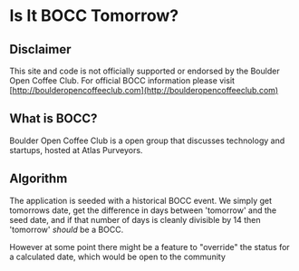 Is It BOCC Tomorrow?
====================

Disclaimer
----------

This site and code is not officially supported or endorsed by the
Boulder Open Coffee Club.  For official BOCC information please visit
[http://boulderopencoffeeclub.com](http://boulderopencoffeeclub.com)

What is BOCC?
-------------

Boulder Open Coffee Club is a open group that discusses technology and
startups, hosted at Atlas Purveyors.

Algorithm
---------

The application is seeded with a historical BOCC event.  We simply get
tomorrows date, get the difference in days between 'tomorrow' and the
seed date, and if that number of days is cleanly divisible by 14 then
'tomorrow' *should* be a BOCC.

However at some point there might be a feature to "override" the status
for a calculated date, which would be open to the community
